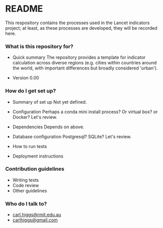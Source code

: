 # README #

This respository contains the processes used in the Lancet indicators project; at least, as these processes are developed, they will be recorded here.

### What is this repository for? ###

* Quick summary
The repository provides a template for indicator calculation across diverse regions (e.g. cities within countries around the world, with important differences but broadly considered 'urban').

* Version
0.00

### How do I get set up? ###

* Summary of set up
Not yet defined.

* Configuration
Perhaps a conda mini install process?  Or virtual box? or Docker?  Let's review.

* Dependencies
Depends on above.

* Database configuration
Postgresql? SQLite? Let's review.

* How to run tests


* Deployment instructions

### Contribution guidelines ###

* Writing tests
* Code review
* Other guidelines

### Who do I talk to? ###

* carl.higgs@rmit.edu.au
* carlhiggs@gmail.com
